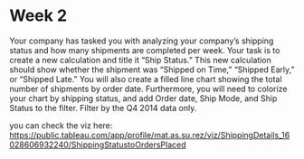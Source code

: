 # Week 2

Your company has tasked you with analyzing your company’s shipping status and how many shipments are completed per week. Your task is to create a new calculation and title it “Ship Status.” This new calculation should show whether the shipment was “Shipped on Time,” “Shipped Early,” or “Shipped Late.” You will also create a filled line chart showing the total number of shipments by order date. Furthermore, you will need to colorize your chart by shipping status, and add Order date, Ship Mode, and Ship Status to the filter. Filter by the Q4 2014 data only.

you can check the viz here: https://public.tableau.com/app/profile/mat.as.su.rez/viz/ShippingDetails_16028606932240/ShippingStatustoOrdersPlaced

